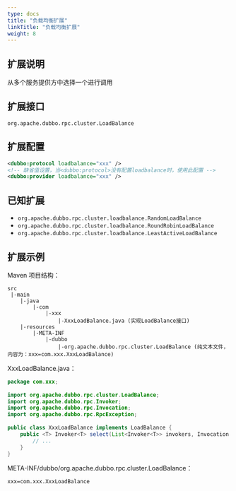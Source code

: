 ```yaml
---
type: docs
title: "负载均衡扩展"
linkTitle: "负载均衡扩展"
weight: 8
---
```


## 扩展说明

从多个服务提供方中选择一个进行调用

## 扩展接口

`org.apache.dubbo.rpc.cluster.LoadBalance`

## 扩展配置

```xml
<dubbo:protocol loadbalance="xxx" />
<!-- 缺省值设置，当<dubbo:protocol>没有配置loadbalance时，使用此配置 -->
<dubbo:provider loadbalance="xxx" />
```

## 已知扩展

* `org.apache.dubbo.rpc.cluster.loadbalance.RandomLoadBalance`
* `org.apache.dubbo.rpc.cluster.loadbalance.RoundRobinLoadBalance`
* `org.apache.dubbo.rpc.cluster.loadbalance.LeastActiveLoadBalance`

## 扩展示例

Maven 项目结构：

```
src
 |-main
    |-java
        |-com
            |-xxx
                |-XxxLoadBalance.java (实现LoadBalance接口)
    |-resources
        |-META-INF
            |-dubbo
                |-org.apache.dubbo.rpc.cluster.LoadBalance (纯文本文件，内容为：xxx=com.xxx.XxxLoadBalance)
```

XxxLoadBalance.java：

```java
package com.xxx;
 
import org.apache.dubbo.rpc.cluster.LoadBalance;
import org.apache.dubbo.rpc.Invoker;
import org.apache.dubbo.rpc.Invocation;
import org.apache.dubbo.rpc.RpcException; 
 
public class XxxLoadBalance implements LoadBalance {
    public <T> Invoker<T> select(List<Invoker<T>> invokers, Invocation invocation) throws RpcException {
        // ...
    }
}
```

META-INF/dubbo/org.apache.dubbo.rpc.cluster.LoadBalance：

```properties
xxx=com.xxx.XxxLoadBalance
```
